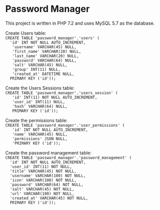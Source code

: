 # Password Manager

This project is written in PHP 7.2 and uses MySQL 5.7 as the database. 

Create Users table: <br>
`CREATE TABLE 'password_manager'.'users' (`<br>
`  'id' INT NOT NULL AUTO_INCREMENT,`<br>
`   'username' VARCHAR(45) NULL,`<br>
`   'first_name' VARCHAR(20) NULL,`<br>
`   'last_name' VARCHAR(20) NULL,`<br>
`   'password' VARCHAR(64) NULL,`<br>
`   'salt' VARCHAR(45) NULL,`<br>
`   'group' INT(11) NULL,` <br>
`   'created_at' DATETIME NULL,`<br>
`  PRIMARY KEY ('id'));`<br>
   
Create the Users Sessions table: <br>
`CREATE TABLE 'password_manager'.'users_session' (`<br>
`   'id' INT(11) NOT NULL AUTO_INCREMENT,`<br>
`   'user_id' INT(11) NULL,`<br>
`   'hash' VARCHAR(64) NULL,`<br>
`   PRIMARY KEY ('id'));`

Create the permissions table: <br>
`CREATE TABLE 'password_manager'.'user_permissions' (`<br>
`   'id' INT NOT NULL AUTO_INCREMENT,`<br>
`   'name' VARCHAR(45) NULL,`<br>
`   'permissions' JSON NULL,` <br>
`   'PRIMARY KEY ('id'));`

Create the password management table:<br>
`CREATE TABLE 'password_manager'.'password_management' (`<br>
`  'id' INT NOT NULL AUTO_INCREMENT,`<br>
`  'user_id' INT(11) NOT NULL,`<br>
`  'title' VARCHAR(45) NOT NULL,`<br>
`  'username' VARCHAR(100) NOT NULL,`<br>
`  'icon' VARCHAR(100) NOT NULL,`<br>
`  'password' VARCHAR(64) NOT NULL,`<br>
`  'salt' VARCHAR(45) NOT NULL,`<br>
`  'url' VARCHAR(100) NOT NULL,`<br>
`  'created_at' VARCHAR(45) NOT NULL,`<br>
`  PRIMARY KEY ('id'));`